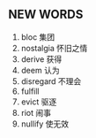 ## NEW WORDS

1. bloc 集团
2. nostalgia 怀旧之情
3. derive 获得
4. deem 认为
5. disregard 不理会
6. fulfill 
7. evict 驱逐
8. riot 闹事
9. nullify 使无效
